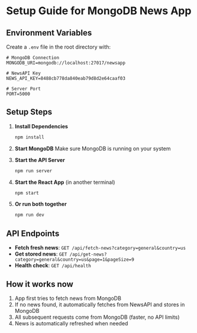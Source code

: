 # Setup Guide for MongoDB News App

## Environment Variables
Create a `.env` file in the root directory with:

```
# MongoDB Connection
MONGODB_URI=mongodb://localhost:27017/newsapp

# NewsAPI Key
NEWS_API_KEY=8488cb778da840eab79d8d2e64caaf03

# Server Port
PORT=5000
```

## Setup Steps

1. **Install Dependencies**
   ```bash
   npm install
   ```

2. **Start MongoDB**
   Make sure MongoDB is running on your system

3. **Start the API Server**
   ```bash
   npm run server
   ```

4. **Start the React App** (in another terminal)
   ```bash
   npm start
   ```

5. **Or run both together**
   ```bash
   npm run dev
   ```

## API Endpoints

- **Fetch fresh news**: `GET /api/fetch-news?category=general&country=us`
- **Get stored news**: `GET /api/get-news?category=general&country=us&page=1&pageSize=9`
- **Health check**: `GET /api/health`

## How it works now

1. App first tries to fetch news from MongoDB
2. If no news found, it automatically fetches from NewsAPI and stores in MongoDB
3. All subsequent requests come from MongoDB (faster, no API limits)
4. News is automatically refreshed when needed
